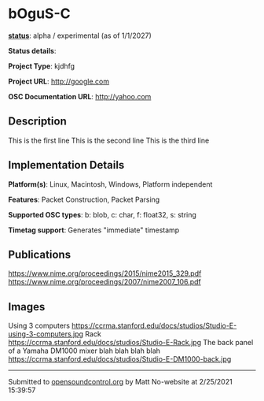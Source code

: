 # bOguS-C

**[status](../implementation-status.html)**: alpha / experimental (as of 1/1/2027)

**Status details**: 


**Project Type**: kjdhfg

**Project URL**: <http://google.com>

**OSC Documentation URL**: <http://yahoo.com>

## Description

This is the first line  This is the second line  This is the third line 

## Implementation Details

**Platform(s)**: Linux, Macintosh, Windows, Platform independent

**Features**: Packet Construction, Packet Parsing

**Supported OSC types**: b: blob, c: char, f: float32, s: string

**Timetag support**: Generates "immediate" timestamp

## Publications 

https://www.nime.org/proceedings/2015/nime2015_329.pdf https://www.nime.org/proceedings/2007/nime2007_106.pdf 

## Images 

Using 3 computers https://ccrma.stanford.edu/docs/studios/Studio-E-using-3-computers.jpg Rack https://ccrma.stanford.edu/docs/studios/Studio-E-Rack.jpg The back panel of a Yamaha DM1000 mixer blah blah blah blah https://ccrma.stanford.edu/docs/studios/Studio-E-DM1000-back.jpg  

---
Submitted to [opensoundcontrol.org](https://opensoundcontrol.org) by Matt No-website at 2/25/2021 15:39:57
